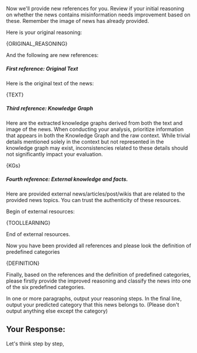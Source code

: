 Now we'll provide new references for you. Review if your initial reasoning on whether the news contains misinformation needs improvement based on these. Remember the image of news has already provided.

Here is your original reasoning:

{ORIGINAL_REASONING}

And the following are new references:

##### First reference: Original Text
Here is the original text of the news:

{TEXT}

##### Third reference: Knowledge Graph
Here are the extracted knowledge graphs derived from both the text and image of the news. When conducting your analysis, prioritize information that appears in both the Knowledge Graph and the raw context. While trivial details mentioned solely in the context but not represented in the knowledge graph may exist, inconsistencies related to these details should not significantly impact your evaluation.

{KGs}


##### Fourth reference: External knowledge and facts.
Here are provided external news/articles/post/wikis that are related to the provided news topics. You can trust the authenticity of these resources. 

Begin of external resources:

{TOOLLEARNING}

End of external resources.

Now you have been provided all references and please look the definition of predefined categories

{DEFINITION}

Finally, based on the references and the definition of predefined categories, please firstly provide the improved reasoning and classify the news into one of the six predefined categories.

In one or more paragraphs, output your reasoning steps. In the final line, output your predicted category that this news belongs to. (Please don't output anything else except the category)

## Your Response:
Let's think step by step,


